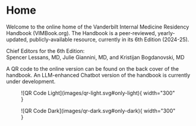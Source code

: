 # Home

Welcome to the online home of the Vanderbilt Internal Medicine Residency Handbook (VIMBook.org). The Handbook is a peer-reviewed, yearly-updated, publicly-available resource, currently in its 6th Edition (2024-25). 

Chief Editors for the 6th Edition:  
Spencer Lessans, MD, Julie Giannini, MD, and Kristijan Bogdanovski, MD

A QR code to the online version can be found on the back cover of the handbook. An LLM-enhanced Chatbot version of the handbook is currently under development.

<figure markdown="span">
  ![QR Code Light](images/qr-light.svg#only-light){ width="300" }
  <figcaption></figcaption>
</figure>

<figure markdown="span">
  ![QR Code Dark](images/qr-dark.svg#only-dark){ width="300" }
  <figcaption></figcaption>
</figure>
